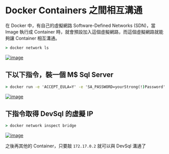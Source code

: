 # Docker Containers 之間相互溝通

在 Docker 中，有自己的虛擬網路 Software-Defined Networks (SDN)，當 Image 執行成 Container 時，就會預設加入這個虛擬網路，而這個虛擬網路就能夠讓 Container 相互溝通。

```cmd
> docker network ls
```

[![image](https://user-images.githubusercontent.com/37999690/128209882-77afcccf-a28a-4013-bb7c-9155da406baa.png "image")](https://user-images.githubusercontent.com/37999690/128209882-77afcccf-a28a-4013-bb7c-9155da406baa.png)

## 下以下指令，裝一個 M$ Sql Server

```cmd
> docker run -e 'ACCEPT_EULA=Y' -e 'SA_PASSWORD=yourStrong(!)Password' -p 1433:1433 --name DevSql -d mcr.microsoft.com/mssql/server
```

[![image](https://user-images.githubusercontent.com/37999690/128211985-bf69ec7e-9faa-46c4-a7db-1edd2f839fdb.png "image")](https://user-images.githubusercontent.com/37999690/128211985-bf69ec7e-9faa-46c4-a7db-1edd2f839fdb.png)

## 下指令取得 DevSql 的虛擬 IP

```cmd
> docker network inspect bridge
```

[![image](https://user-images.githubusercontent.com/37999690/128212445-cc9f7945-da00-4176-a8d8-694ca9decb9a.png "image")](https://user-images.githubusercontent.com/37999690/128212445-cc9f7945-da00-4176-a8d8-694ca9decb9a.png)

之後再其他的 Container，只要敲 `172.17.0.2` 就可以與 DevSql 溝通了
